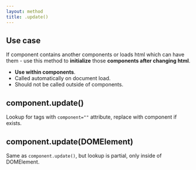 ```yaml
---
layout: method
title: .update()
---
```


## Use case

If component contains another components or loads html which can have them - use this method to **initialize** those **components after changing html**.

* **Use within components**.
* Called automatically on document load.
* Should not be called outside of components.

## component.update()

Lookup for tags with `component=""` attribute, replace with component if exists.

## component.update(DOMElement)

Same as `component.update()`, but lookup is partial, only inside of DOMElement.
